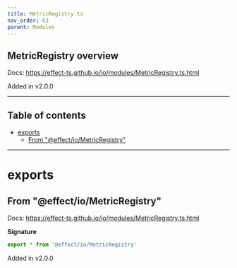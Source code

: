 ```yaml
---
title: MetricRegistry.ts
nav_order: 63
parent: Modules
---
```


## MetricRegistry overview

Docs: https://effect-ts.github.io/io/modules/MetricRegistry.ts.html

Added in v2.0.0

---

<h2 class="text-delta">Table of contents</h2>

- [exports](#exports)
  - [From "@effect/io/MetricRegistry"](#from-effectiometricregistry)

---

# exports

## From "@effect/io/MetricRegistry"

Docs: https://effect-ts.github.io/io/modules/MetricRegistry.ts.html

**Signature**

```ts
export * from '@effect/io/MetricRegistry'
```

Added in v2.0.0
